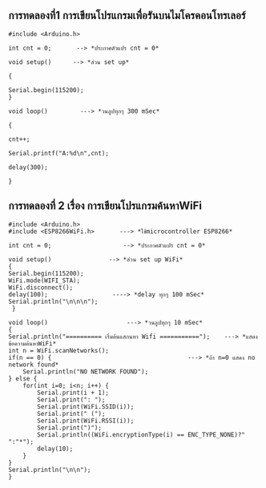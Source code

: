 ## การทดลองที่1 การเขียนโปรแกรมเพื่อรันบนไมโครคอนโทรเลอร์
    #include <Arduino.h>   

    int cnt = 0;       --> *ประกาศตัวแปร cnt = 0*

    void setup()      --> *ส่วน set up*

    {

	Serial.begin(115200);
    }

    void loop()         ---> *วนลูปทุกๆ 300 mSec*

    {

	cnt++;
	
	Serial.printf("A:%d\n",cnt);
	
	delay(300);
	
    }
## การทดลองที่ 2 เรื่อง การเขียนโปรแกรมค้นหาWiFi
    #include <Arduino.h>
    #include <ESP8266WiFi.h>       ---> *ใช้microcontroller ESP8266*

    int cnt = 0;                    --> *ประกาศตัวแปร cnt = 0*

    void setup()                --> *ส่วน set up WiFi*
    {
	Serial.begin(115200);
	WiFi.mode(WIFI_STA);
	WiFi.disconnect();
	delay(100);                  ----> *delay ทุกๆ 100 mSec*
	Serial.println("\n\n\n");
     }

    void loop()                      ---> *วนลูปทุกๆ 10 mSec*
    {
	Serial.println("========== เริ่มต้นแสกนหา Wifi ===========");    ---> *แสดงข้อความค้นหาWiFi*
	int n = WiFi.scanNetworks();
	if(n == 0) {                                      ---> *ถ้า n=0 แสดง no network found*
		Serial.println("NO NETWORK FOUND");
	} else {
		for(int i=0; i<n; i++) {
			Serial.print(i + 1);
			Serial.print(": ");
			Serial.print(WiFi.SSID(i));
			Serial.print(" (");
			Serial.print(WiFi.RSSI(i));
			Serial.print(")");
			Serial.println((WiFi.encryptionType(i) == ENC_TYPE_NONE)?" ":"*");
			delay(10);
		}
	}
	Serial.println("\n\n");
    }
